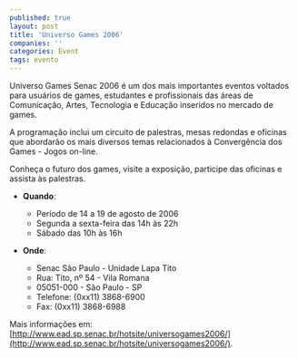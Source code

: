 ```yaml
---
published: true
layout: post
title: 'Universo Games 2006'
companies: ''
categories: Event
tags: evento
---
```

Universo Games Senac 2006 é um dos mais importantes eventos voltados para usuários de games, estudantes e profissionais das áreas de Comunicação, Artes, Tecnologia e Educação inseridos no mercado de games. 

A programação inclui um circuito de palestras, mesas redondas e oficinas que abordarão os mais diversos temas relacionados à Convergência dos Games - Jogos on-line.

Conheça o futuro dos games, visite a exposição, participe das oficinas e assista às palestras.

* **Quando**:  
  * Período de 14 a 19 de agosto de 2006
  * Segunda a sexta-feira das 14h às 22h
  * Sábado das 10h às 16h

* **Onde**: 
  * Senac São Paulo - Unidade Lapa Tito
  * Rua: Tito, n&ordm; 54 - Vila Romana
  * 05051-000 - São Paulo - SP
  * Telefone: (0xx11) 3868-6900
  * Fax: (0xx11) 3868-6988 

Mais informações em: [http://www.ead.sp.senac.br/hotsite/universogames2006/](http://www.ead.sp.senac.br/hotsite/universogames2006/).